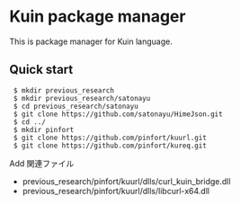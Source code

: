 # Kuin package manager

This is package manager for Kuin language.

## Quick start

     $ mkdir previous_research
     $ mkdir previous_research/satonayu
     $ cd previous_research/satonayu
     $ git clone https://github.com/satonayu/HimeJson.git
     $ cd ../
     $ mkdir pinfort
     $ git clone https://github.com/pinfort/kuurl.git
     $ git clone https://github.com/pinfort/kureq.git

Add 関連ファイル

- previous_research/pinfort/kuurl/dlls/curl_kuin_bridge.dll
- previous_research/pinfort/kuurl/dlls/libcurl-x64.dll
